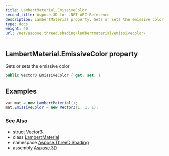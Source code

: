 ```yaml
---
title: LambertMaterial.EmissiveColor
second_title: Aspose.3D for .NET API Reference
description: LambertMaterial property. Gets or sets the emissive color
type: docs
weight: 40
url: /net/aspose.threed.shading/lambertmaterial/emissivecolor/
---
```

## LambertMaterial.EmissiveColor property

Gets or sets the emissive color

```csharp
public Vector3 EmissiveColor { get; set; }
```

## Examples

```csharp
var mat = new LambertMaterial();
mat.EmissiveColor = new Vector3(1, 1, 1);
```

### See Also

* struct [Vector3](../../../aspose.threed.utilities/vector3/)
* class [LambertMaterial](../)
* namespace [Aspose.ThreeD.Shading](../../lambertmaterial/)
* assembly [Aspose.3D](../../../)


